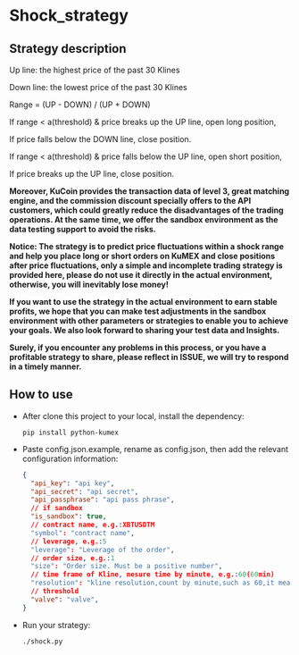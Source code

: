 # Shock_strategy

## Strategy description 

Up line: the highest price of the past 30 Klines  

Down line: the lowest price of the past 30 Klines  

Range = (UP - DOWN) / (UP + DOWN)

If range < a(threshold) & price breaks up the UP line, open long position,  

If price falls below the DOWN line, close position.  

If range < a(threshold) & price falls below the UP line, open short position,  

If price breaks up the UP line, close position.  

 

**Moreover, KuCoin provides the transaction data of level 3, great matching engine, and the commission discount specially offers to the API customers, which could greatly reduce the disadvantages of the trading operations. At the same time, we offer the sandbox environment as the data testing support to avoid the risks.**  

**Notice: The strategy is to predict price fluctuations within a shock range and help you place long or short orders on KuMEX and close positions after price fluctuations, only a simple and incomplete trading strategy is provided here, please do not use it directly in the actual environment, otherwise, you will inevitably lose money!**  

**If you want to use the strategy in the actual environment to earn stable profits, we hope that you can make test adjustments in the sandbox environment with other parameters or strategies to enable you to achieve your goals. We also look forward to sharing your test data and Insights.**    

**Surely, if you encounter any problems in this process, or you have a profitable strategy to share, please reflect in ISSUE, we will try to respond in a timely manner.**

## How to use

* After clone this project to your local, install the dependency: 

  ```shell script
  pip install python-kumex
  ```

* Paste config.json.example,  rename as config.json, then add the relevant configuration information: 

  ```json
  {  
    "api_key": "api key",
    "api_secret": "api secret",
    "api_passphrase": "api pass phrase",
    // if sandbox
    "is_sandbox": true,
    // contract name, e.g.:XBTUSDTM 
    "symbol": "contract name",
    // leverage, e.g.:5
    "leverage": "Leverage of the order",
    // order size, e.g.:1
    "size": "Order size. Must be a positive number",
    // time frame of Kline, mesure time by minute, e.g.:60(60min)
    "resolution": "kline resolution,count by minute,such as 60,it means 60min(1h) kline",
    // threshold
    "valve": "valve",
  }
  ```

  

* Run your strategy:

  ```shell
  ./shock.py
  ```

  
